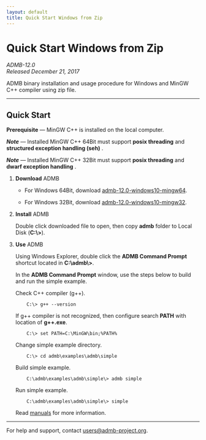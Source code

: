 ```yaml
---
layout: default
title: Quick Start Windows from Zip
---
```


Quick Start Windows from Zip
============================

*ADMB-12.0*  
*Released December 21, 2017*  

ADMB binary installation and usage procedure for Windows and MinGW C++ compiler using zip file.

---

Quick Start
-----------

**Prerequisite** &mdash; MinGW C++ is installed on the local computer.

_**Note**_ &mdash; Installed MinGW C++ 64Bit must support **posix threading** and **structured exception handling (seh)** .

_**Note**_ &mdash; Installed MinGW C++ 32Bit must support **posix threading** and **dwarf exception handling** .


1. **Download** ADMB

   * For Windows 64Bit, download [admb-12.0-windows10-mingw64](https://github.com/admb-project/admb/releases/download/admb-12.0/admb-12.0-windows10-mingw64.zip).

   * For Windows 32Bit, download [admb-12.0-windows10-mingw32](https://github.com/admb-project/admb/releases/download/admb-12.0/admb-12.0-windows10-mingw32.zip).

2. **Install** ADMB

   Double click downloaded file to open, then copy **admb** folder to Local Disk (**C:\\>**).

3. **Use** ADMB

   Using Windows Explorer, double click the **ADMB Command Prompt** shortcut located in **C:\\admb\\>**.

   In the **ADMB Command Prompt** window, use the steps below to build and run the simple example.

   Check C++ compiler (g++).

           C:\> g++ --version

   If g++ compiler is not recognized, then configure search **PATH** with location of **g++.exe**.

           C:\> set PATH=C:\MinGW\bin;%PATH%
 
   Change simple example directory.

           C:\> cd admb\examples\admb\simple

   Build simple example.

           C:\admb\examples\admb\simple\> admb simple

   Run simple example.

           C:\admb\examples\admb\simple\> simple

   Read [manuals](https://github.com/admb-project/admb/releases/tag/admb-12.0/) for more information.

---
For help and support, contact <users@admb-project.org>.
